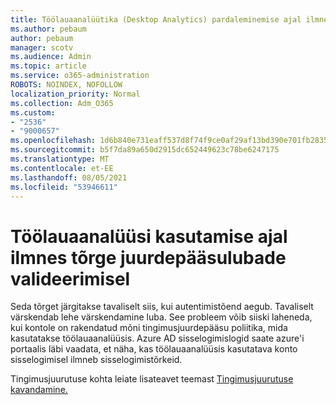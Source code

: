 ```yaml
---
title: Töölauaanalüütika (Desktop Analytics) pardaleminemise ajal ilmnes juurdepääsulubade tõrke valideerimisel tõrge
ms.author: pebaum
author: pebaum
manager: scotv
ms.audience: Admin
ms.topic: article
ms.service: o365-administration
ROBOTS: NOINDEX, NOFOLLOW
localization_priority: Normal
ms.collection: Adm_O365
ms.custom:
- "2536"
- "9000657"
ms.openlocfilehash: 1d6b840e731eaff537d8f74f9ce0af29af13bd390e701fb2835e8718b4521158
ms.sourcegitcommit: b5f7da89a650d2915dc652449623c78be6247175
ms.translationtype: MT
ms.contentlocale: et-EE
ms.lasthandoff: 08/05/2021
ms.locfileid: "53946611"
---
```

# <a name="there-was-an-error-validating-access-token-error-during-desktop-analytics-onboarding"></a>Töölauaanalüüsi kasutamise ajal ilmnes tõrge juurdepääsulubade valideerimisel

Seda tõrget järgitakse tavaliselt siis, kui autentimistõend aegub. Tavaliselt värskendab lehe värskendamine luba. See probleem võib siiski laheneda, kui kontole on rakendatud mõni tingimusjuurdepääsu poliitika, mida kasutatakse töölauaanalüüsis. Azure AD sisselogimislogid saate azure'i portaalis läbi vaadata, et näha, kas töölauaanalüüsis kasutatava konto sisselogimisel ilmneb sisselogimistõrkeid.

Tingimusjuurutuse kohta leiate lisateavet teemast [Tingimusjuurutuse kavandamine.](https://docs.microsoft.com/azure/active-directory/conditional-access/plan-conditional-access)